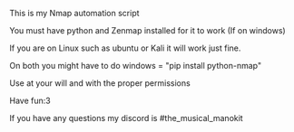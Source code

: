 This is my Nmap automation script 

You must have python and Zenmap installed for it to work (If on windows)

If you are on Linux such as ubuntu or Kali it will work just fine.

On both you might have to do windows = "pip install python-nmap"

Use at your will and with the proper permissions

Have fun:3

If you have any questions my discord is #the_musical_manokit
